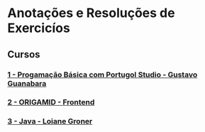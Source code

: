 # Anotações e Resoluções de Exercicíos 

## Cursos

### [1 - Progamação Básica com Portugol Studio - Gustavo Guanabara](https://github.com/lex4brao/01.CURSOS.E.ESTUDOS/tree/main/01.PROGRAMACAO.BASICA.-.ESTUDONAUTA)

### [2 - ORIGAMID - Frontend](https://github.com/lex4brao/01.CURSOS.E.ESTUDOS/blob/main/02.ORIGAMID/README.md)

### [3 - Java - Loiane Groner](https://github.com/lex4brao/01.CURSOS.E.ESTUDOS/blob/main/03.JAVA.-.LOIANE.GRONER/README.md) 
